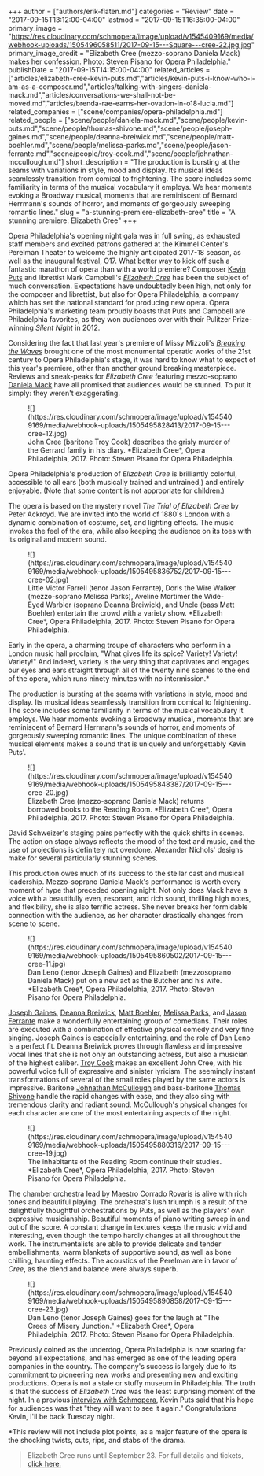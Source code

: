 +++
author = ["authors/erik-flaten.md"]
categories = "Review"
date = "2017-09-15T13:12:00-04:00"
lastmod = "2017-09-15T16:35:00-04:00"
primary_image = "https://res.cloudinary.com/schmopera/image/upload/v1545409169/media/webhook-uploads/1505496058511/2017-09-15---Square---cree-22.jpg.jpg"
primary_image_credit = "Elizabeth Cree (mezzo-soprano Daniela Mack) makes her confession. Photo: Steven Pisano for Opera Philadelphia."
publishDate = "2017-09-15T14:15:00-04:00"
related_articles = ["articles/elizabeth-cree-kevin-puts.md","articles/kevin-puts-i-know-who-i-am-as-a-composer.md","articles/talking-with-singers-daniela-mack.md","articles/conversations-we-shall-not-be-moved.md","articles/brenda-rae-earns-her-ovation-in-o18-lucia.md"]
related_companies = ["scene/companies/opera-philadelphia.md"]
related_people = ["scene/people/daniela-mack.md","scene/people/kevin-puts.md","scene/people/thomas-shivone.md","scene/people/joseph-gaines.md","scene/people/deanna-breiwick.md","scene/people/matt-boehler.md","scene/people/melissa-parks.md","scene/people/jason-ferrante.md","scene/people/troy-cook.md","scene/people/johnathan-mccullough.md"]
short_description = "The production is bursting at the seams with variations in style, mood and display. Its musical ideas seamlessly transition from comical to frightening. The score includes some familiarity in terms of the musical vocabulary it employs. We hear moments evoking a Broadway musical, moments that are reminiscent of Bernard Herrmann&#039;s sounds of horror, and moments of gorgeously sweeping romantic lines."
slug = "a-stunning-premiere-elizabeth-cree"
title = "A stunning premiere: Elizabeth Cree"
+++

Opera Philadelphia's opening night gala was in full swing, as exhausted staff members and excited patrons gathered at the Kimmel Center's Perelman Theater to welcome the highly anticipated 2017-18 season, as well as the inaugural festival, O17. What better way to kick off such a fantastic marathon of opera than with a world premiere? Composer [Kevin Puts](/kevin-puts-i-know-who-i-am-as-a-composer/) and librettist Mark Campbell's [*Elizabeth Cree*](https://www.operaphila.org/whats-on/on-stage-2017-2018/elizabeth-cree/) has been the subject of much conversation. Expectations have undoubtedly been high, not only for the composer and librettist, but also for Opera Philadelphia, a company which has set the national standard for producing new opera. Opera Philadelphia's marketing team proudly boasts that Puts and Campbell are Philadelphia favorites, as they won audiences over with their Pulitzer Prize-winning *Silent Night* in 2012.

Considering the fact that last year's premiere of Missy Mizzoli's [*Breaking the Waves*](/its-official-breaking-the-waves-wins-best-new-opera/) brought one of the most monumental operatic works of the 21st century to Opera Philadelphia's stage, it was hard to know what to expect of this year's premiere, other than another ground breaking masterpiece. Reviews and sneak-peaks for *Elizabeth Cree* featuring mezzo-soprano [Daniela Mack](/talking-with-singers-daniela-mack/) have all promised that audiences would be stunned. To put it simply: they weren't exaggerating.

<figure data-type="image">
![](https://res.cloudinary.com/schmopera/image/upload/v1545409169/media/webhook-uploads/1505495828413/2017-09-15---cree-12.jpg)
<figcaption>John Cree (baritone Troy Cook) describes the grisly murder of the Gerrard family in his diary. *Elizabeth Cree*, Opera Philadelphia, 2017. Photo: Steven Pisano for Opera Philadelphia.</figcaption>
</figure>

Opera Philadelphia's production of *Elizabeth Cree* is brilliantly colorful, accessible to all ears (both musically trained and untrained,) and entirely enjoyable. (Note that some content is not appropriate for children.) 

The opera is based on the mystery novel *The Trial of Elizabeth Cree* by Peter Ackroyd. We are invited into the world of 1880's London with a dynamic combination of costume, set, and lighting effects. The music invokes the feel of the era, while also keeping the audience on its toes with its original and modern sound. 

<figure data-type="image">
![](https://res.cloudinary.com/schmopera/image/upload/v1545409169/media/webhook-uploads/1505495836752/2017-09-15---cree-02.jpg)
<figcaption>Little Victor Farrell (tenor Jason Ferrante), Doris the Wire Walker (mezzo-soprano Melissa Parks), Aveline Mortimer the Wide-Eyed Warbler (soprano Deanna Breiwick), and Uncle (bass Matt Boehler) entertain the crowd with a variety show. *Elizabeth Cree*, Opera Philadelphia, 2017. Photo: Steven Pisano for Opera Philadelphia.</figcaption>
</figure>

Early in the opera, a charming troupe of characters who perform in a London music hall proclaim, "What gives life its spice? Variety! Variety! Variety!" And indeed, variety is the very thing that captivates and engages our eyes and ears straight through all of the twenty nine scenes to the end of the opera, which runs ninety minutes with no intermission.*

The production is bursting at the seams with variations in style, mood and display. Its musical ideas seamlessly transition from comical to frightening. The score includes some familiarity in terms of the musical vocabulary it employs. We hear moments evoking a Broadway musical, moments that are reminiscent of Bernard Herrmann's sounds of horror, and moments of gorgeously sweeping romantic lines. The unique combination of these musical elements makes a sound that is uniquely and unforgettably Kevin Puts'.

<figure data-type="image">
![](https://res.cloudinary.com/schmopera/image/upload/v1545409169/media/webhook-uploads/1505495848387/2017-09-15---cree-20.jpg)
<figcaption>Elizabeth Cree (mezzo-soprano Daniela Mack) returns borrowed books to the Reading Room. *Elizabeth Cree*, Opera Philadelphia, 2017. Photo: Steven Pisano for Opera Philadelphia.</figcaption>
</figure>

David Schweizer's staging pairs perfectly with the quick shifts in scenes. The action on stage always reflects the mood of the text and music, and the use of projections is definitely not overdone. Alexander Nichols' designs make for several particularly stunning scenes.

This production owes much of its success to the stellar cast and musical leadership. Mezzo-soprano Daniela Mack's performance is worth every moment of hype that preceded opening night. Not only does Mack have a voice with a beautifully even, resonant, and rich sound, thrilling high notes, and flexibility, she is also terrific actress. She never breaks her formidable connection with the audience, as her character drastically changes from scene to scene. 

<figure data-type="image">
![](https://res.cloudinary.com/schmopera/image/upload/v1545409169/media/webhook-uploads/1505495860502/2017-09-15---cree-11.jpg)
<figcaption>Dan Leno (tenor Joseph Gaines) and Elizabeth (mezzosoprano Daniela Mack) put on a new act as the Butcher and his wife. *Elizabeth Cree*, Opera Philadelphia, 2017. Photo: Steven Pisano for Opera Philadelphia.</figcaption>
</figure>

[Joseph Gaines](/scene/people/joseph-gaines/), [Deanna Breiwick](/scene/people/deanna-breiwick/), [Matt Boehler](/scene/people/matt-boehler/), [Melissa Parks](/scene/people/melissa-parks/), and [Jason Ferrante](/scene/people/jason-ferrante/) make a wonderfully entertaining group of comedians. Their roles are executed with a combination of effective physical comedy and very fine singing. Joseph Gaines is especially entertaining, and the role of Dan Leno is a perfect fit. Deanna Breiwick proves through flawless and impressive vocal lines that she is not only an outstanding actress, but also a musician of the highest caliber. [Troy Cook](/scene/people/troy-cook/) makes an excellent John Cree, with his powerful voice full of expressive and sinister lyricism. The seemingly instant transformations of several of the small roles played by the same actors is impressive. Baritone [Johnathan McCullough](/scene/people/johnathan-mccullough/) and bass-baritone [Thomas Shivone](/scene/people/thomas-shivone/) handle the rapid changes with ease, and they also sing with tremendous clarity and radiant sound. McCullough's physical changes for each character are one of the most entertaining aspects of the night.

<figure data-type="image">
![](https://res.cloudinary.com/schmopera/image/upload/v1545409169/media/webhook-uploads/1505495880316/2017-09-15---cree-19.jpg)
<figcaption>The inhabitants of the Reading Room continue their studies. *Elizabeth Cree*, Opera Philadelphia, 2017. Photo: Steven Pisano for Opera Philadelphia.</figcaption>
</figure>

The chamber orchestra lead by Maestro Corrado Rovaris is alive with rich tones and beautiful playing. The orchestra's lush triumph is a result of the delightfully thoughtful orchestrations by Puts, as well as the players' own expressive musicianship. Beautiful moments of piano writing sweep in and out of the score. A constant change in textures keeps the music vivid and interesting, even though the tempo hardly changes at all throughout the work. The instrumentalists are able to provide delicate and tender embellishments, warm blankets of supportive sound, as well as bone chilling, haunting effects. The acoustics of the Perelman are in favor of *Cree*, as the blend and balance were always superb. 

<figure data-type="image">
![](https://res.cloudinary.com/schmopera/image/upload/v1545409169/media/webhook-uploads/1505495890858/2017-09-15---cree-23.jpg)
<figcaption>Dan Leno (tenor Joseph Gaines) goes for the laugh at "The Crees of Misery Junction." *Elizabeth Cree*, Opera Philadelphia, 2017. Photo: Steven Pisano for Opera Philadelphia.</figcaption>
</figure>

Previously coined as the underdog, Opera Philadelphia is now soaring far beyond all expectations, and has emerged as one of the leading opera companies in the country. The company's success is largely due to its commitment to pioneering new works and presenting new and exciting productions. Opera is not a stale or stuffy museum in Philadelphia. The truth is that the success of *Elizabeth Cree* was the least surprising moment of the night. In a previous [interview with Schmopera](/elizabeth-cree-kevin-puts/), Kevin Puts said that his hope for audiences was that "they will want to see it again." Congratulations Kevin, I'll be back Tuesday night. 

*This review will not include plot points, as a major feature of the opera is the shocking twists, cuts, rips, and stabs of the drama. 

>Elizabeth Cree runs until September 23. For full details and tickets, [click here.](https://www.operaphila.org/whats-on/on-stage-2017-2018/elizabeth-cree/)
